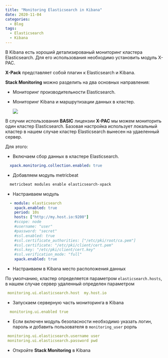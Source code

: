 ```yaml
---
title: "Monitoring Elasticsearch in Kibana"
date: 2020-11-04
categories:
  - Blog
tags:
  - Elasticsearch
  - Kibana
---
```

  В Kibana есть хороший детализированый мониторинг кластера Elasticsearch. Для его использования необходимо установить модуль X-PAC. 
  
**X-Pack**  представляет собой плагин к Elasticsearch и Kibana. 

**Stack Monitoring** можно разделить на два основных направления:
- Мониторинг производительности Elasticsearch.
- Мониторинг Kibana и маршрутизации данных в кластер.

  <img src="https://dzatulin.github.io/assets/images/stack_mon.jpg">

В случии использования **BASIC** лицензии **X-PAC** мы можем мониторить один кластер Elasticsearch. Базовая настройка использует локальный кластер в нашем случае кластер Elasticsearch вынесен на удаеленный сервер.  

Для этого:

- Включаем сбор данных в кластере Elasticsearch.

```yml
  xpack.monitoring.collection.enabled: true
```

- Добавляем модуль metricbeat

```bash
  metricbeat modules enable elasticsearch-xpack
```

- Настраиваем модуль 

```yml
  - module: elasticsearch
    xpack.enabled: true
    period: 10s
    hosts: ["http://my.host.io:9200"] 
    #scope: node 
    #username: "user"
    #password: "secret"
    #ssl.enabled: true
    #ssl.certificate_authorities: ["/etc/pki/root/ca.pem"]
    #ssl.certificate: "/etc/pki/client/cert.pem"
    #ssl.key: "/etc/pki/client/cert.key"
    #ssl.verification_mode: "full"
    xpack.enabled: true
```

- Настраиваем в Kibana место расположения данных

 По умолчанию, кластер определяется параметром `elasticsearch.hosts`, в нашем случае сервер удаленный определен параметром 

```yml
 monitoring.ui.elasticsearch.host  my.host.io
```

- Запускаем серверную часть мониторинга в Kibana

```yml
  monitoring.ui.enabled true
```

- Если включен модуль безопасности необходимо указать логин, пароль  и добавить пользователя в `monitoring_user` рорль 

```yml
 monitoring.ui.elasticsearch.username user
 monitoring.ui.elasticsearch.password pwd 
```

- Откройте **Stack Monitoring** в Kibana 
